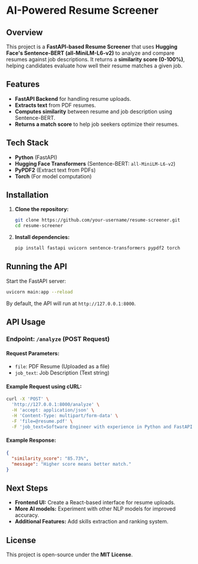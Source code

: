 # AI-Powered Resume Screener

## Overview
This project is a **FastAPI-based Resume Screener** that uses **Hugging Face's Sentence-BERT (all-MiniLM-L6-v2)** to analyze and compare resumes against job descriptions. It returns a **similarity score (0-100%)**, helping candidates evaluate how well their resume matches a given job.

## Features
- **FastAPI Backend** for handling resume uploads.
- **Extracts text** from PDF resumes.
- **Computes similarity** between resume and job description using Sentence-BERT.
- **Returns a match score** to help job seekers optimize their resumes.

## Tech Stack
- **Python** (FastAPI)
- **Hugging Face Transformers** (Sentence-BERT: `all-MiniLM-L6-v2`)
- **PyPDF2** (Extract text from PDFs)
- **Torch** (For model computation)

## Installation
1. **Clone the repository:**
   ```bash
   git clone https://github.com/your-username/resume-screener.git
   cd resume-screener
   ```
2. **Install dependencies:**
   ```bash
   pip install fastapi uvicorn sentence-transformers pypdf2 torch
   ```

## Running the API
Start the FastAPI server:
```bash
uvicorn main:app --reload
```

By default, the API will run at `http://127.0.0.1:8000`.

## API Usage
### **Endpoint: `/analyze` (POST Request)**
#### **Request Parameters:**
- `file`: PDF Resume (Uploaded as a file)
- `job_text`: Job Description (Text string)

#### **Example Request using cURL:**
```bash
curl -X 'POST' \
  'http://127.0.0.1:8000/analyze' \
  -H 'accept: application/json' \
  -H 'Content-Type: multipart/form-data' \
  -F 'file=@resume.pdf' \
  -F 'job_text=Software Engineer with experience in Python and FastAPI'
```

#### **Example Response:**
```json
{
  "similarity_score": "85.73%",
  "message": "Higher score means better match."
}
```

## Next Steps
- **Frontend UI:** Create a React-based interface for resume uploads.
- **More AI models:** Experiment with other NLP models for improved accuracy.
- **Additional Features:** Add skills extraction and ranking system.

## License
This project is open-source under the **MIT License**.
